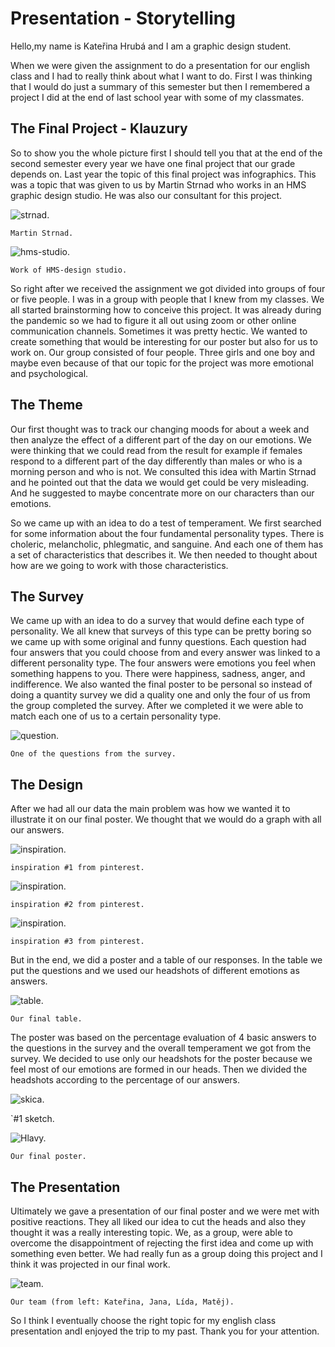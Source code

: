 # Presentation - Storytelling 

Hello,my name is Kateřina Hrubá and I am a graphic design student.  

When we were given the assignment to do a presentation for our english class and I had to really think about what I want to do. First I was thinking that I would do just a summary of this semester but then I remembered a project I did at the end of last school year with some of my classmates. 

## The Final Project - Klauzury 
So to show you the whole picture first I should tell you that at the end of the second semester every year we have one final project that our grade depends on. Last year the topic of this final project was infographics. This was a topic that was given to us by Martin Strnad who works in an HMS graphic design studio. He was also our consultant for this project. 

![strnad.](./img/strnad.jpg)

`Martin Strnad.`

![hms-studio.](./img/hms-studio.png)

`Work of HMS-design studio.`


So right after we received the assignment we got divided into groups of four or five people. I was in a group with people that I knew from my classes. We all started brainstorming how to conceive this project. It was already during the pandemic so we had to figure it all out using zoom or other online communication channels. Sometimes it was pretty hectic.
We wanted to create something that would be interesting for our poster but also for us to work on. Our group consisted of four people. Three girls and one boy and maybe even because of that our topic for the project was more emotional and psychological. 

## The Theme
Our first thought was to track our changing moods for about a week and then analyze the effect of a different part of the day on our emotions. We were thinking that we could read from the result for example if females respond to a different part of the day differently than males or who is a morning person and who is not. We consulted this idea with Martin Strnad and he pointed out that the data we would get could be very misleading. And he suggested to maybe concentrate more on our characters than our emotions. 

So we came up with an idea to do a test of temperament. We first searched for some information about the four fundamental personality types. There is choleric, melancholic, phlegmatic, and sanguine. And each one of them has a set of characteristics that describes it. We then needed to thought about how are we going to work with those characteristics.

## The Survey
We came up with an idea to do a survey that would define each type of personality. We all knew that surveys of this type can be pretty boring so we came up with some original and funny questions. Each question had four answers that you could choose from and every answer was linked to a different personality type. The four answers were emotions you feel when something happens to you. There were happiness, sadness, anger, and indifference. We also wanted the final poster to be personal so instead of doing a quantity survey we did a quality one and only the four of us from the group completed the survey. After we completed it we were able to match each one of us to a certain personality type. 

![question.](./img/question.png)

`One of the questions from the survey.`

## The Design
After we had all our data the main problem was how we wanted it to illustrate it on our final poster. We thought that we would do a graph with all our answers.

![inspiration.](./img/inspiration-1.jpg)

`inspiration #1 from pinterest.`

![inspiration.](./img/inspiration-2.JPG)

`inspiration #2 from pinterest.`

![inspiration.](./img/inspiration-3.jpg)

`inspiration #3 from pinterest.`

But in the end, we did a poster and a table of our responses. In the table we put the questions and we used our headshots of different emotions as answers.

![table.](./img/table.png)

`Our final table.`

The poster was based on the percentage evaluation of 4 basic answers to the questions in the survey and the overall temperament we got from the survey. We decided to use only our headshots for the poster because we feel most of our emotions are formed in our heads. Then we divided the headshots according to the percentage of our answers.

![skica.](./img/skica.jpg)

`#1 sketch.

![Hlavy.](./img/Hlavy.png)

`Our final poster.`

## The Presentation
Ultimately we gave a presentation of our final poster and we were met with positive reactions. They all liked our idea to cut the heads and also they thought it was a really interesting topic. We, as a group, were able to overcome the disappointment of rejecting the first idea and come up with something even better. We had really fun as a group doing this project and I think it was projected in our final work.

![team.](./img/team.jpeg)

`Our team (from left: Kateřina, Jana, Lída, Matěj).`

So I think I eventually choose the right topic for my english class presentation andI enjoyed the trip to my past.
Thank you for your attention.

